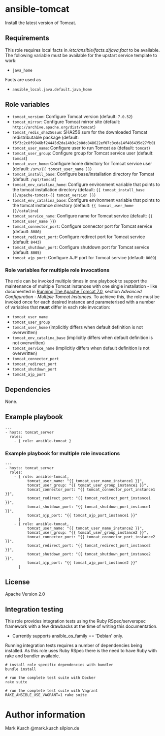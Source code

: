 # ansible-tomcat

Install the latest version of Tomcat.

## Requirements

This role requires local facts in */etc/ansible/facts.d/java.fact*
to be available. The following variable must be available for the
upstart service template to work:

* ``java_home``

Facts are used as

* ``ansible_local.java.default.java_home``

## Role variables

* ``tomcat_version``: Configure Tomcat version (default: ``7.0.52``)
* ``tomcat_mirror``: Configure Tomcat mirror site (default: ``http://archive.apache.org/dist/tomcat``)
* ``tomcat_redis_sha256sum``: SHA256 sum for the downloaded Tomcat redistributable package (default: ``f5f3c2c8f9946bf24445d2da14b3c2b8dc848622ef07c3cda14f486435d27fb0``)
* ``tomcat_user_name``: Configure user to run Tomcat as (default: ``tomcat``)
* ``tomcat_user_group``: Configure group for Tomcat service user (default: ``tomcat``)
* ``tomcat_user_home``: Configure home directory for Tomcat service user (default: ``/srv/{{ tomcat_user_name }}``)
* ``tomcat_install_base``: Configure base/installation directory for Tomcat (default: ``/opt/tomcat``)
* ``tomcat_env_catalina_home``: Configure environment variable that points to the tomcat installation directory (default: ``{{ tomcat_install_base }}/apache-tomcat-{{ tomcat_version }}``)
* ``tomcat_env_catalina_base``: Configure environment variable that points to the tomcat instance directory (default: ``{{ tomcat_user_home }}/catalina``)
* ``tomcat_service_name``: Configure name for Tomcat service (default: ``{{ tomcat_user_name }}``)
* ``tomcat_connector_port``: Configure connector port for Tomcat service (default: ``8080``)
* ``tomcat_redirect_port``: Configure redirect port for Tomcat service (default: ``8443``)
* ``tomcat_shutdown_port``: Configure shutdown port for Tomcat service (default: ``8005``)
* ``tomcat_ajp_port``: Configure AJP port for Tomcat service (default: ``8009``)

### Role variables for multiple role invocations

The role can be invoked multiple times in one playbook to support the maintenance
of multiple Tomcat instances with one single installation - like documented in
[Running The Apache Tomcat 7.0](http://tomcat.apache.org/tomcat-7.0-doc/RUNNING.txt),
section *Advanced Configuration - Multiple Tomcat Instances*. To achieve this, the
role must be invoked once for each desired instance and parameterised with a number
of variables that **must** differ in each role invocation:

* ``tomcat_user_name``
* ``tomcat_user_group``
* ``tomcat_user_home`` (implicitly differs when default definition is not overwritten)
* ``tomcat_env_catalina_base`` (implicitly differs when default definition is not overwritten)
* ``tomcat_service_name`` (implicitly differs when default definition is not overwritten)
* ``tomcat_connector_port``
* ``tomcat_redirect_port``
* ``tomcat_shutdown_port``
* ``tomcat_ajp_port``

## Dependencies

None.

## Example playbook

    ---
    - hosts: tomcat_server
      roles:
        - { role: ansible-tomcat }

### Example playbook for multiple role invocations

    ---
    - hosts: tomcat_server
      roles:
        - { role: ansible-tomcat,
              tomcat_user_name: "{{ tomcat_user_name_instance1 }}",
              tomcat_user_group: "{{ tomcat_user_group_instance1 }}",
              tomcat_connector_port: "{{ tomcat_connector_port_instance1 }}",
              tomcat_redirect_port: "{{ tomcat_redirect_port_instance1 }}",
              tomcat_shutdown_port: "{{ tomcat_shutdown_port_instance1 }}",
              tomcat_ajp_port: "{{ tomcat_ajp_port_instance1 }}"
          }
        - { role: ansible-tomcat,
              tomcat_user_name: "{{ tomcat_user_name_instance2 }}",
              tomcat_user_group: "{{ tomcat_user_group_instance2 }}",
              tomcat_connector_port: "{{ tomcat_connector_port_instance2 }}",
              tomcat_redirect_port: "{{ tomcat_redirect_port_instance2 }}",
              tomcat_shutdown_port: "{{ tomcat_shutdown_port_instance2 }}",
              tomcat_ajp_port: "{{ tomcat_ajp_port_instance2 }}"
          }

## License

Apache Version 2.0

## Integration testing

This role provides integration tests using the Ruby RSpec/serverspec framework
with a few drawbacks at the time of writing this documentation.

- Currently supports ansible_os_family == 'Debian' only.

Running integration tests requires a number of dependencies being
installed. As this role uses Ruby RSpec there is the need to have
Ruby with rake and bundler available.

    # install role specific dependencies with bundler
    bundle install

<!-- -->

    # run the complete test suite with Docker
    rake suite

<!-- -->

    # run the complete test suite with Vagrant
    RAKE_ANSIBLE_USE_VAGRANT=1 rake suite

# Author information

Mark Kusch @mark.kusch silpion.de


<!-- vim: set ts=4 sw=4 et nofen: -->
